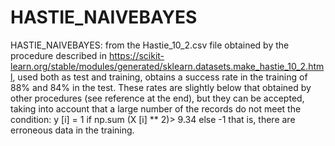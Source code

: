 # HASTIE_NAIVEBAYES
HASTIE_NAIVEBAYES: from the Hastie_10_2.csv file obtained by the procedure described in  https://scikit-learn.org/stable/modules/generated/sklearn.datasets.make_hastie_10_2.html, used both as test and training,  obtains a success rate in the training of 88% and 84% in the test. These rates are slightly below that obtained by other procedures (see reference at the end), but they can be accepted, taking into account that a large number of the records do not meet the condition: y [i] = 1 if np.sum (X [i] ** 2)> 9.34 else -1 that is, there are erroneous data in the training.
